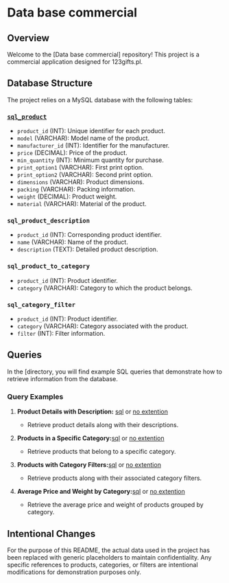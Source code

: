 # Data base commercial

## Overview

Welcome to the [Data base commercial] repository! This project is a commercial application designed for 123gifts.pl.

## Database Structure

The project relies on a MySQL database with the following tables:


### [`sql_product`](https://github.com/agakalinowski/MySQL/blob/main/sql_product.sql)

- `product_id` (INT): Unique identifier for each product.
- `model` (VARCHAR): Model name of the product.
- `manufacturer_id` (INT): Identifier for the manufacturer.
- `price` (DECIMAL): Price of the product.
- `min_quantity` (INT): Minimum quantity for purchase.
- `print_option1` (VARCHAR): First print option.
- `print_option2` (VARCHAR): Second print option.
- `dimensions` (VARCHAR): Product dimensions.
- `packing` (VARCHAR): Packing information.
- `weight` (DECIMAL): Product weight.
- `material` (VARCHAR): Material of the product.

### `sql_product_description`

- `product_id` (INT): Corresponding product identifier.
- `name` (VARCHAR): Name of the product.
- `description` (TEXT): Detailed product description.

### `sql_product_to_category`

- `product_id` (INT): Product identifier.
- `category` (VARCHAR): Category to which the product belongs.

### `sql_category_filter`

- `product_id` (INT): Product identifier.
- `category` (VARCHAR): Category associated with the product.
- `filter` (INT): Filter information.

## Queries

In the [directory, you will find example SQL queries that demonstrate how to retrieve information from the database.

### Query Examples

1. **Product Details with Description:** [sql](https://github.com/agakalinowski/MySQL/blob/main/Query%201.sql) or [no extention](https://github.com/agakalinowski/MySQL/blob/main/Query%201:%20List%20of%20Products%20with%20Full%20Details.md)
   - Retrieve product details along with their descriptions.

2. **Products in a Specific Category:**[sql](https://github.com/agakalinowski/MySQL/blob/main/Query%202.sql) or [no extention](https://github.com/agakalinowski/MySQL/blob/main/Query%202%3A%20Products%20with%20Specific%20Print%20Options%20and%20Categories.md)
   - Retrieve products that belong to a specific category.

3. **Products with Category Filters:**[sql](https://github.com/agakalinowski/MySQL/blob/main/Query%203.sql) or [no extention](https://github.com/agakalinowski/MySQL/blob/main/Query%203.%20Get%20Products%20in%20a%20Specific%20Category.md)
   - Retrieve products along with their associated category filters.
  
4. **Average Price and Weight by Category:**[sql](https://github.com/agakalinowski/MySQL/blob/main/Query%204.sql) or [no extention](https://github.com/agakalinowski/MySQL/blob/main/Query%204%3A%20Average%20Price%20and%20Weight%20by%20Category.md)
   - Retrieve the average price and weight of products grouped by category.

## Intentional Changes

For the purpose of this README, the actual data used in the project has been replaced with generic placeholders to maintain confidentiality. Any specific references to products, categories, or filters are intentional modifications for demonstration purposes only.
